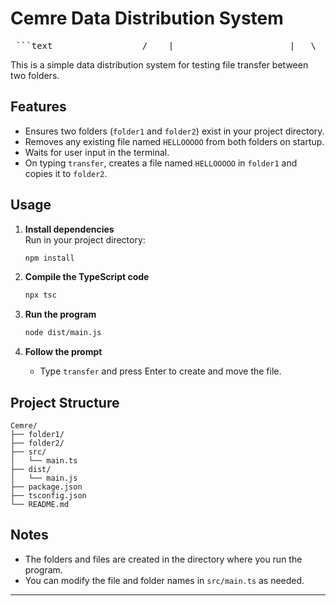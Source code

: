 # Cemre Data Distribution System
   <pre> ```text ____ ____ _ _ _ / ___|___ _ ____ _____ _ __ | _ \ ___ | |_ __ _| |_(_) ___ _ __ | | / _ \| '_ \ \ / / _ \ '__| | | | |/ _ \| __/ _` | __| |/ _ \| '_ \ | |__| (_) | | | \ V / __/ | | |_| | (_) | || (_| | |_| | (_) | | | | \____\___/|_| |_|\_/ \___|_| |____/ \___/ \__\__,_|\__|_|\___/|_| |_| ``` </pre>

This is a simple data distribution system for testing file transfer between two folders.

## Features

- Ensures two folders (`folder1` and `folder2`) exist in your project directory.
- Removes any existing file named `HELLOOOOO` from both folders on startup.
- Waits for user input in the terminal.
- On typing `transfer`, creates a file named `HELLOOOOO` in `folder1` and copies it to `folder2`.

## Usage

1. **Install dependencies**  
   Run in your project directory:
   ```sh
   npm install
   ```

2. **Compile the TypeScript code**  
   ```sh
   npx tsc
   ```

3. **Run the program**  
   ```sh
   node dist/main.js
   ```

4. **Follow the prompt**  
   - Type `transfer` and press Enter to create and move the file.

## Project Structure

```
Cemre/
├── folder1/
├── folder2/
├── src/
│   └── main.ts
├── dist/
│   └── main.js
├── package.json
├── tsconfig.json
└── README.md
```

## Notes

- The folders and files are created in the directory where you run the program.
- You can modify the file and folder names in `src/main.ts` as needed.

---
